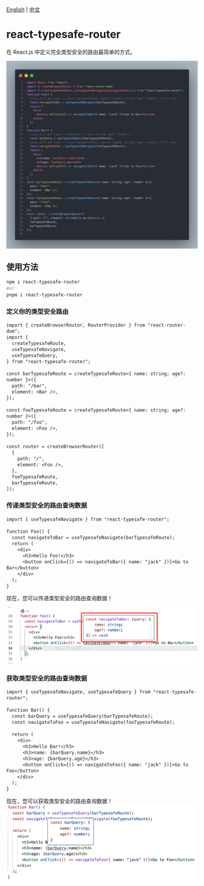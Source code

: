 [English](README.md) | [中文](README.zh.md)

# react-typesafe-router

在 React.js 中定义完全类型安全的路由最简单的方式。

![1726114162133](https://raw.githubusercontent.com/qinjialei24/react-typesafe-router/main/assets/react-typesafe-router.png)

## 使用方法

```bash
npm i react-typesafe-router
#or
pnpm i react-typesafe-router
```

### 定义你的类型安全路由

```tsx
import { createBrowserRouter, RouterProvider } from "react-router-dom";
import {
  createTypesafeRoute,
  useTypesafeNavigate,
  useTypesafeQuery,
} from "react-typesafe-router";

const barTypesafeRoute = createTypesafeRoute<{ name: string; age?: number }>({
  path: "/bar",
  element: <Bar />,
});

const fooTypesafeRoute = createTypesafeRoute<{ name: string; age?: number }>({
  path: "/foo",
  element: <Foo />,
});

const router = createBrowserRouter([
  {
    path: "/",
    element: <Foo />,
  },
  fooTypesafeRoute,
  barTypesafeRoute,
]);
```

### 传递类型安全的路由查询数据

```tsx
import { useTypesafeNavigate } from "react-typesafe-router";

function Foo() {
  const navigateToBar = useTypesafeNavigate(barTypesafeRoute);
  return (
    <div>
      <h3>Hello Foo!</h3>
      <button onClick={() => navigateToBar({ name: "jack" })}>Go to Bar</button>
    </div>
  );
}
```

现在，您可以传递类型安全的路由查询数据！

![img.png](https://raw.githubusercontent.com/qinjialei24/react-typesafe-router/main/assets/img.png)

### 获取类型安全的路由查询数据

```tsx
import { useTypesafeNavigate, useTypesafeQuery } from "react-typesafe-router";

function Bar() {
  const barQuery = useTypesafeQuery(barTypesafeRoute);
  const navigateToFoo = useTypesafeNavigate(fooTypesafeRoute);

  return (
    <div>
      <h3>Hello Bar!</h3>
      <h3>name: {barQuery.name}</h3>
      <h3>age: {barQuery.age}</h3>
      <button onClick={() => navigateToFoo({ name: "jack" })}>Go to Foo</button>
    </div>
  );
}
```

现在，您可以获取类型安全的路由查询数据！
![img_1.png](https://raw.githubusercontent.com/qinjialei24/react-typesafe-router/main/assets/img_1.png)
